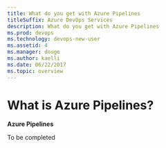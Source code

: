 ```yaml
---
title: What do you get with Azure Pipelines
titleSuffix: Azure DevOps Services
description: What do you get with Azure Pipelines  
ms.prod: devops
ms.technology: devops-new-user
ms.assetid: 4 
ms.manager: douge
ms.author: kaelli
ms.date: 06/22/2017
ms.topic: overview
---
```


# What is Azure Pipelines?

**Azure Pipelines**

To be completed
